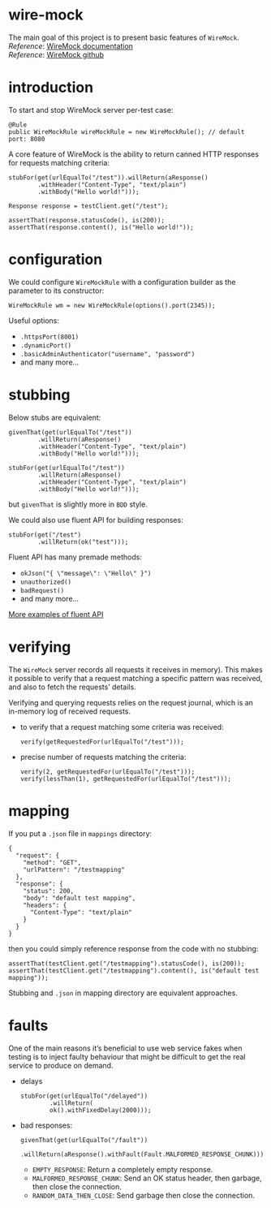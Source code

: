 # wire-mock
The main goal of this project is to present basic features of `WireMock`.  
_Reference_: [WireMock documentation](http://wiremock.org/docs)  
_Reference_: [WireMock github](https://github.com/tomakehurst/wiremock)

# introduction
To start and stop WireMock server per-test case:
```
@Rule
public WireMockRule wireMockRule = new WireMockRule(); // default port: 8080
```
A core feature of WireMock is the ability to return canned HTTP responses 
for requests matching criteria:
```
stubFor(get(urlEqualTo("/test")).willReturn(aResponse()
        .withHeader("Content-Type", "text/plain")
        .withBody("Hello world!")));

Response response = testClient.get("/test");

assertThat(response.statusCode(), is(200));
assertThat(response.content(), is("Hello world!"));
```

# configuration
We could configure `WireMockRule` with a configuration builder as the 
parameter to its constructor:
```
WireMockRule wm = new WireMockRule(options().port(2345));
```

Useful options:
* `.httpsPort(8001)`
* `.dynamicPort()`
* `.basicAdminAuthenticator("username", "password")`
* and many more...

# stubbing
Below stubs are equivalent:
```
givenThat(get(urlEqualTo("/test"))
        .willReturn(aResponse()
        .withHeader("Content-Type", "text/plain")
        .withBody("Hello world!")));
```
```
stubFor(get(urlEqualTo("/test"))
        .willReturn(aResponse()
        .withHeader("Content-Type", "text/plain")
        .withBody("Hello world!")));
```
but `givenThat` is slightly more in `BDD` style.

We could also use fluent API for building responses:
```
stubFor(get("/test")
        .willReturn(ok("test")));
```

Fluent API has many premade methods:
* `okJson("{ \"message\": \"Hello\" }")`
* `unauthorized()`
* `badRequest()`
* and many more...

[More examples of fluent API](https://github.com/tomakehurst/wiremock/blob/master/src/test/java/ignored/Examples.java#374)

# verifying
The `WireMock` server records all requests it receives in memory). 
This makes it possible to verify that a request matching a specific 
pattern was received, and also to fetch the requests’ details.

Verifying and querying requests relies on the request journal, which is an 
in-memory log of received requests.

* to verify that a request matching some criteria was received:
  ```
  verify(getRequestedFor(urlEqualTo("/test")));
  ```
* precise number of requests matching the criteria:
  ```
  verify(2, getRequestedFor(urlEqualTo("/test")));
  verify(lessThan(1), getRequestedFor(urlEqualTo("/test")));
  ```
  
# mapping
If you put a `.json` file in `mappings` directory:
```
{
  "request": {
    "method": "GET",
    "urlPattern": "/testmapping"
  },
  "response": {
    "status": 200,
    "body": "default test mapping",
    "headers": {
      "Content-Type": "text/plain"
    }
  }
}
```
then you could simply reference response from the code with no stubbing:
```
assertThat(testClient.get("/testmapping").statusCode(), is(200));
assertThat(testClient.get("/testmapping").content(), is("default test mapping"));
```
Stubbing and `.json` in mapping directory are equivalent approaches.

# faults
One of the main reasons it’s beneficial to use web service fakes when testing 
is to inject faulty behaviour that might be difficult to get the real service 
to produce on demand.
* delays
    ```
    stubFor(get(urlEqualTo("/delayed"))
            .willReturn(
            ok().withFixedDelay(2000)));
    ```
* bad responses:
  ```
  givenThat(get(urlEqualTo("/fault"))
          .willReturn(aResponse().withFault(Fault.MALFORMED_RESPONSE_CHUNK)));
  ```
  * `EMPTY_RESPONSE`: Return a completely empty response.
  * `MALFORMED_RESPONSE_CHUNK`: Send an OK status header, 
  then garbage, then close the connection.
  * `RANDOM_DATA_THEN_CLOSE`: Send garbage then close the connection.